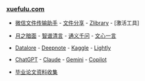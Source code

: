 ### **[xuefulu.com](http://xuefulu.com/)**

+ [微信文件传输助手](https://filehelper.weixin.qq.com/) - [文件分享](https://wormhole.app) - [Zlibrary](https://zh.z-library.se/) - [激活工具]

+ [月之暗面](https://kimi.moonshot.cn/) - [智谱清言](https://chatglm.cn/main/alltoolsdetail) - [通义千问](https://tongyi.aliyun.com/qianwen/) - [文心一言](https://yiyan.baidu.com/)
  
+ [Datalore](https://datalore.jetbrains.com/) - [Deepnote](https://deepnote.com/sign-in) - [Kaggle](https://www.kaggle.com/) - [Lightly](https://lightly.teamcode.com/login)

+ [ChatGPT](https://chat.openai.com/) - [Claude](https://claude.ai/) - [Gemini](https://gemini.google.com/) - [Copilot](https://copilot.microsoft.com)

+ [毕业论文资料收集](https://send2me.cn/b8YG5Ez2/RI-z442A7iRs7A)



